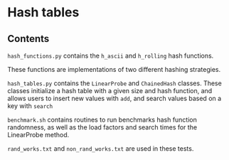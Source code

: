 # Hash tables


## Contents

`hash_functions.py` contains the `h_ascii` and `h_rolling` hash functions.

These functions are implementations of two different hashing strategies.

`hash_tables.py` contains the `LinearProbe` and `ChainedHash` classes.
These classes initialize a hash table with a given size and hash function, and allows users to insert new values with `add`, and search values based on a key with `search`

`benchmark.sh` contains routines to run benchmarks hash function randomness, as well as the load factors and search times for the LinearProbe method.

`rand_works.txt` and `non_rand_works.txt` are used in these tests.

